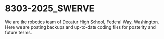 # 8303-2025_SWERVE
We are the robotics team of Decatur High School, Federal Way, Washington. Here we are posting backups and up-to-date coding files for posterity and future teams.
